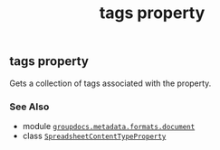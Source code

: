 ﻿---
title: tags property
second_title: GroupDocs.Metadata for Python via .NET API References
description: 
type: docs
url: /python-net/groupdocs.metadata.formats.document/spreadsheetcontenttypeproperty/tags/
is_root: false
weight: 80
---

## tags property


Gets a collection of tags associated with the property.

### See Also
* module [`groupdocs.metadata.formats.document`](../../)
* class [`SpreadsheetContentTypeProperty`](/metadata/python-net/groupdocs.metadata.formats.document/spreadsheetcontenttypeproperty)
